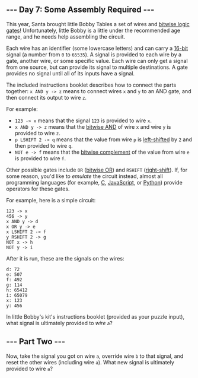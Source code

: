 --- Day 7: Some Assembly Required ---
-------------------------------------

This year, Santa brought little Bobby Tables a set of wires and [bitwise logic gates](https://en.wikipedia.org/wiki/Bitwise_operation)! Unfortunately, little Bobby is a little under the recommended age range, and he needs help <span title="You had one of these as a kid, right?">assembling the circuit</span>.

Each wire has an identifier (some lowercase letters) and can carry a [16-bit](https://en.wikipedia.org/wiki/16-bit) signal (a number from `0` to `65535`). A signal is provided to each wire by a gate, another wire, or some specific value. Each wire can only get a signal from one source, but can provide its signal to multiple destinations. A gate provides no signal until all of its inputs have a signal.

The included instructions booklet describes how to connect the parts together: `x AND y -> z` means to connect wires `x` and `y` to an AND gate, and then connect its output to wire `z`.

For example:

-   `123 -> x` means that the signal `123` is provided to wire `x`.
-   `x AND y -> z` means that the [bitwise AND](https://en.wikipedia.org/wiki/Bitwise_operation#AND) of wire `x` and wire `y` is provided to wire `z`.
-   `p LSHIFT 2 -> q` means that the value from wire `p` is [left-shifted](https://en.wikipedia.org/wiki/Logical_shift) by `2` and then provided to wire `q`.
-   `NOT e -> f` means that the [bitwise complement](https://en.wikipedia.org/wiki/Bitwise_operation#NOT) of the value from wire `e` is provided to wire `f`.

Other possible gates include `OR` ([bitwise OR](https://en.wikipedia.org/wiki/Bitwise_operation#OR)) and `RSHIFT` ([right-shift](https://en.wikipedia.org/wiki/Logical_shift)). If, for some reason, you'd like to *emulate* the circuit instead, almost all programming languages (for example, [C](https://en.wikipedia.org/wiki/Bitwise_operations_in_C), [JavaScript](https://developer.mozilla.org/en-US/docs/Web/JavaScript/Reference/Operators/Bitwise_Operators), or [Python](https://wiki.python.org/moin/BitwiseOperators)) provide operators for these gates.

For example, here is a simple circuit:

    123 -> x
    456 -> y
    x AND y -> d
    x OR y -> e
    x LSHIFT 2 -> f
    y RSHIFT 2 -> g
    NOT x -> h
    NOT y -> i

After it is run, these are the signals on the wires:

    d: 72
    e: 507
    f: 492
    g: 114
    h: 65412
    i: 65079
    x: 123
    y: 456

In little Bobby's kit's instructions booklet (provided as your puzzle input), what signal is ultimately provided to *wire `a`*?

--- Part Two ---
----------------

Now, take the signal you got on wire `a`, override wire `b` to that signal, and reset the other wires (including wire `a`). What new signal is ultimately provided to wire `a`?
